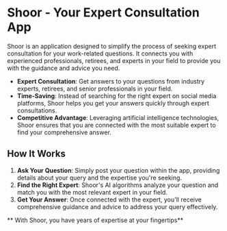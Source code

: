# Shoor - Your Expert Consultation App

Shoor is an application designed to simplify the process of seeking expert consultation for your work-related questions. It connects you with experienced professionals, retirees, and experts in your field to provide you with the guidance and advice you need.

- **Expert Consultation**: Get answers to your questions from industry experts, retirees, and senior professionals in your field.
- **Time-Saving**: Instead of searching for the right expert on social media platforms, Shoor helps you get your answers quickly through expert consultations.
- **Competitive Advantage**: Leveraging artificial intelligence technologies, Shoor ensures that you are connected with the most suitable expert to find your comprehensive answer.


## How It Works

1. **Ask Your Question**: Simply post your question within the app, providing details about your query and the expertise you're seeking.
2. **Find the Right Expert**: Shoor's AI algorithms analyze your question and match you with the most relevant expert in your field.
3. **Get Your Answer**: Once connected with the expert, you'll receive comprehensive guidance and advice to address your query effectively.



** With Shoor, you have years of expertise at your fingertips**
